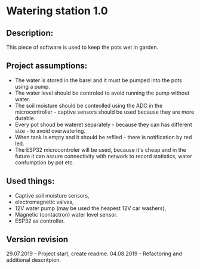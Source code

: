 Watering station 1.0
====================

Description:
------------

This piece of software is used to keep the pots wet in garden.

Project assumptions:
--------------------

* The water is stored in the barel and it must be pumped into the pots using a pump.
* The water level should be controled to avoid running the pump without water.
* The soil moisture should be conteolled using the ADC in the microcontroller - captive sensors should be used because they are more durable.
* Every pot shoud be wateret separately - because they can has different size - to avoid overwatering.
* When tank is empty and it should be refiled - there is notification by red led.
* The ESP32 microcontroler will be used, because it's cheap and in the future it can assure connectivity with network to record statistics, water confumption by pot etc.

Used things:
------------

* Captive soil moisture sensors,
* electromagnetic valves,
* 12V water pump (may be used the heapest 12V car washers),
* Magnetic (contactron) water level sensor.
* ESP32 as controller.

Version revision
----------------
29.07.2019 - Project start, create readme.
04.08.2019 - Refactoring and additional descritpion.
